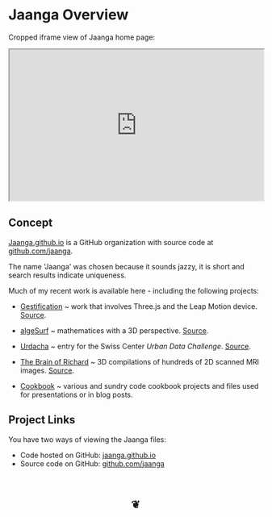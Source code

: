 Jaanga Overview
===============

Cropped iframe view of Jaanga home page:
<iframe src=http://jaanga.github.io	width=100% height=300px>
There is an `iframe` here. It is not visible when viewed on github.com/theo-armour. To view, please go to theo-armour.github.io.
</iframe>

## Concept
<a href="http://jaanga.github.io" target="_blank">Jaanga.github.io</a> is a GitHub organization 
with source code at <a href="https://github.com/jaanga" target="_blank">github.com/jaanga</a>.

The name 'Jaanga' was chosen because it sounds jazzy, it is short and search results indicate uniqueness.

Much of my recent work is available here - including the following projects:

		
* <a href="http://jaanga.github.io/gestification/" target="_blank">Gestification</a> ~ work that involves Three.js and the Leap Motion device. 
<a href="https://github.com/jaanga/gestification" target="_blank">Source</a>.
		
* <a href="http://jaanga.github.io/algesurf" target="_blank">algeSurf</a> ~ mathematices with a 3D perspective. 
<a href="https://github.com/jaanga/algesurf" target="_blank">Source</a>.
		
* <a href="http://jaanga.github.io/urdacha" target="_blank">Urdacha</a> ~ entry for the Swiss Center _Urban Data Challenge_. 
<a href="https://github.com/jaanga/urdacha" target="_blank">Source</a>.
		
* <a href="http://jaanga.github.io/brainofrichard/" target="_blank">The Brain of Richard</a> ~ 3D compilations of hundreds of 2D scanned MRI images. 
<a href="https://github.com/jaanga/brainofrichard/tree/gh-pages" target="_blank">Source</a>.
		
* <a href="https://github.com/jaanga/cookbook" target="_blank">Cookbook</a> ~ various and sundry code cookbook projects and files used for presentations or in blog posts. 	


## Project Links

You have two ways of viewing the Jaanga files:  

* Code hosted on GitHub: [jaanga.github.io]( http://jaanga.github.io/home/r2/index.html "view the files as apps." )    
* Source code on GitHub: [github.com/jaanga]( https://github.com/jaanga/jaanga.github.io/blob/master/overview-jaanga.md "View the files as source code." )  


<br>
<center><h2>&#x2766;</h2></center>